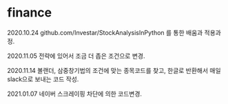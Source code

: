 # finance
2020.10.24 github.com/Investar/StockAnalysisInPython 를 통한 배움과 적용과정. 

2020.11.05 전략에 있어서 조금 더 좁은 조건으로 변경.

2020.11.14 볼랜더, 삼중창기법의 조건에 맞는 종목코드를 찾고, 한글로 반환해서 매일 slack으로 보내는 코드 작성.

2021.01.07 네이버 스크레이핑 차단에 의한 코드변경.
